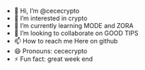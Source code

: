 - 👋 Hi, I’m @cececrypto
- 👀 I’m interested in crypto
- 🌱 I’m currently learning MODE and ZORA
- 💞️ I’m looking to collaborate on GOOD TIPS
- 📫 How to reach me Here on github
- 😄 Pronouns: cececrypto
- ⚡ Fun fact: great week end

<!---
cececrypto/cececrypto is a ✨ special ✨ repository because its `README.md` (this file) appears on your GitHub profile.
You can click the Preview link to take a look at your changes.
--->
